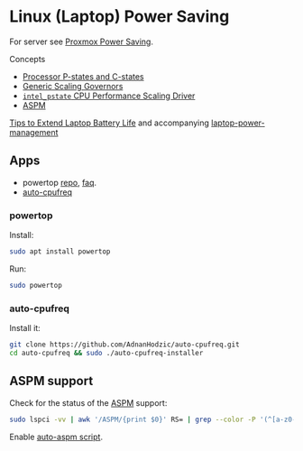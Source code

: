 # Linux (Laptop) Power Saving

For server see [Proxmox Power Saving](/proxmox/power.html).

Concepts

* [Processor P-states and C-states](https://www.thomas-krenn.com/en/wiki/Processor_P-states_and_C-states)
* [Generic Scaling Governors](https://www.kernel.org/doc/html/latest/admin-guide/pm/cpufreq.html?#generic-scaling-governors)
* [`intel_pstate` CPU Performance Scaling Driver](https://docs.kernel.org/admin-guide/pm/intel_pstate.html)
* [ASPM](https://en.wikipedia.org/wiki/Active_State_Power_Management)

[Tips to Extend Laptop Battery Life](https://www.youtube.com/watch?v=kTFnGwW2e_Y)
and accompanying
[laptop-power-management](https://christitus.com/laptop-power-management/)

## Apps

* powertop [repo](https://github.com/fenrus75/powertop),
[faq](https://linrunner.de/tlp/faq/powertop.html).
* [auto-cpufreq](https://github.com/AdnanHodzic/auto-cpufreq)

### powertop

Install:
```sh
sudo apt install powertop
```
Run:
```sh
sudo powertop
```
### auto-cpufreq

Install it:
```sh
git clone https://github.com/AdnanHodzic/auto-cpufreq.git
cd auto-cpufreq && sudo ./auto-cpufreq-installer
```

## ASPM support

Check for the status of the [ASPM](https://en.wikipedia.org/wiki/Active_State_Power_Management) support:
```sh
sudo lspci -vv | awk '/ASPM/{print $0}' RS= | grep --color -P '(^[a-z0-9:.]+|ASPM )'
```

Enable [auto-aspm script](https://github.com/notthebee/autoaspm).
